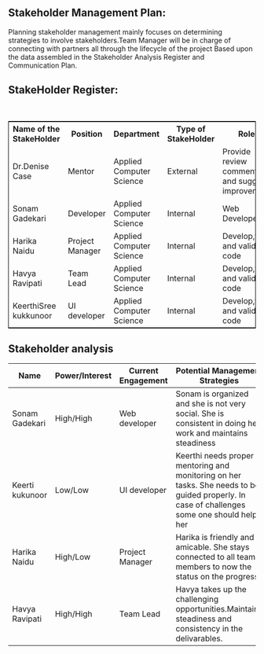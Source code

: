 ## Stakeholder Management Plan:
Planning stakeholder management mainly focuses on determining strategies to involve stakeholders.Team Manager will be in charge of connecting with partners all through the lifecycle of the project Based upon the data assembled in the Stakeholder Analysis Register and Communication Plan.
<!DOCTYPE html>
<html lang="en">
<head>
  <meta charset="utf-8">
  <link rel="stylesheet" href="https://stackpath.bootstrapcdn.com/bootstrap/4.3.1/css/bootstrap.min.css">
  <link rel="stylesheet" href="https://stackpath.bootstrapcdn.com/bootstrap/4.3.1/js/bootstrap.min.js">
  <link rel="stylesheet" href="https://stackpath.bootstrapcdn.com/bootstrap/4.3.1/js/bootstrap.bundle.min.js">
</head>
<body>
<h2>StakeHolder Register:</h2><br>
<table style="width:100%;border: 1px solid black;">
  <tr>
    <th>Name of the StakeHolder</th>
    <th>Position</th> 
<th>Department</th>
	<th>Type of StakeHolder</th>
	<th>Roles</th>
	<th>Contact Info</th>
  </tr> 
  <tr>
    <td>Dr.Denise Case</td>
    <td>Mentor</td> 
    <td>
	Applied Computer Science</td>
	 <td>External</td> 
	 <td>Provide review comments and suggest improvements</td>
	  <td>Maryville,Missouri</td> 
  </tr>
  <tr>
  <td>Sonam Gadekari</td>
    <td>Developer</td> 
    <td>
	Applied Computer Science</td>	 
	 <td>Internal</td> 
	 <td>Web Developer</td>
	  <td>sonam.gadekari@gmail.com</td> 
  </tr>
  <tr>
    <td>Harika Naidu</td>
    <td>Project Manager</td> 
    <td>
    Applied Computer Science</td>
	 <td>Internal</td> 
	 <td>Develop,test and validate code</td>
	  <td>nagaharika.n@gmail.com</td> 
  </tr>
  <tr>
    <td>Havya Ravipati</td>
    <td>Team Lead</td> 
    <td>
	Applied Computer Science</td>
	 <td>Internal</td> 
	 <td>Develop,test and validate code</td>
	  <td>havya.ravipati@gmail.com</td> 
  </tr>
<tr>
    <td>KeerthiSree kukkunoor</td>
    <td>UI developer</td> 
    <td>
	Applied Computer Science</td>
	 <td>Internal</td> 
	 <td>Develop,test and validate code</td>
	  <td>keerthi.sree@gmail.com</td> 
  </tr>
</table>
</body>
</html>

## Stakeholder analysis

Name|Power/Interest|Current Engagement|Potential Management Strategies|
---|---|--|--|
Sonam Gadekari	| High/High | Web developer | Sonam is organized and she is not very social. She is consistent in doing her work and maintains steadiness |
Keerti kukunoor	| Low/Low | UI developer | Keerthi needs proper mentoring and monitoring on her tasks. She needs to be guided properly. In case of challenges some one should help her |
Harika Naidu	| High/Low | Project Manager | Harika is friendly and amicable. She stays connected to all team members to now the status on the progress. |
Havya Ravipati| High/High | Team  Lead | Havya takes up the challenging opportunities.Maintains steadiness and consistency in the delivarables. |

